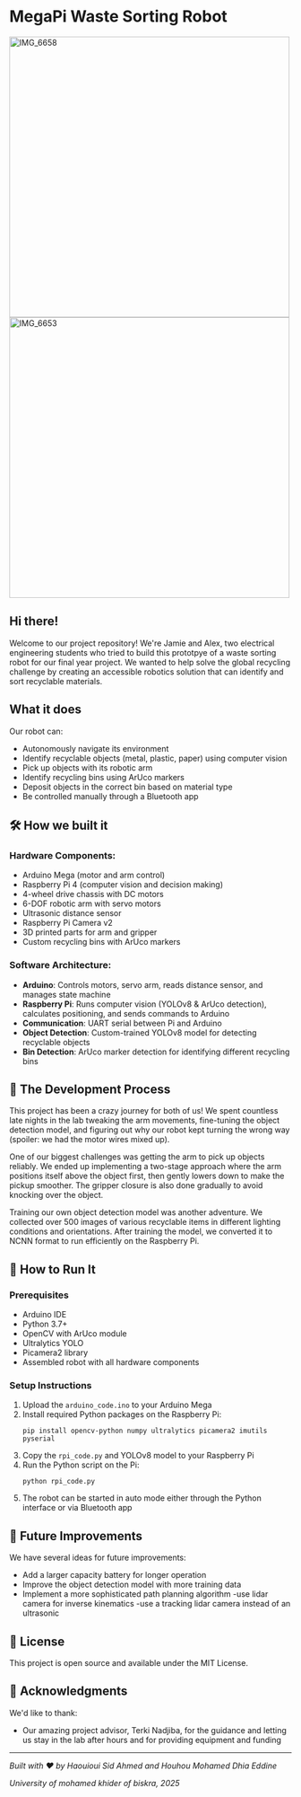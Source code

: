 # MegaPi Waste Sorting Robot

<p float="left">
  <img src="https://github.com/user-attachments/assets/8f4d9fbb-3eb6-45d4-bdd1-94fe202af9d4" alt="IMG_6658" width="500"/>
  <img src="https://github.com/user-attachments/assets/f4ebb26c-ff86-4d0d-ae32-58aac35783ee" alt="IMG_6653" width="500"/>
</p>



## Hi there!

Welcome to our project repository! We're Jamie and Alex, two electrical engineering students who tried to build this prototpye of a waste sorting robot for our final year project. We wanted to help solve the global recycling challenge by creating an accessible robotics solution that can identify and sort recyclable materials.

## What it does

Our robot can:
- Autonomously navigate its environment
- Identify recyclable objects (metal, plastic, paper) using computer vision
- Pick up objects with its robotic arm
- Identify recycling bins using ArUco markers
- Deposit objects in the correct bin based on material type
- Be controlled manually through a Bluetooth app

## 🛠️ How we built it

### Hardware Components:
- Arduino Mega (motor and arm control)
- Raspberry Pi 4 (computer vision and decision making)
- 4-wheel drive chassis with DC motors
- 6-DOF robotic arm with servo motors
- Ultrasonic distance sensor
- Raspberry Pi Camera v2
- 3D printed parts for arm and gripper
- Custom recycling bins with ArUco markers

### Software Architecture:
- **Arduino**: Controls motors, servo arm, reads distance sensor, and manages state machine
- **Raspberry Pi**: Runs computer vision (YOLOv8 & ArUco detection), calculates positioning, and sends commands to Arduino
- **Communication**: UART serial between Pi and Arduino
- **Object Detection**: Custom-trained YOLOv8 model for detecting recyclable objects
- **Bin Detection**: ArUco marker detection for identifying different recycling bins

## 🔬 The Development Process

This project has been a crazy journey for both of us! We spent countless late nights in the lab tweaking the arm movements, fine-tuning the object detection model, and figuring out why our robot kept turning the wrong way (spoiler: we had the motor wires mixed up).

One of our biggest challenges was getting the arm to pick up objects reliably. We ended up implementing a two-stage approach where the arm positions itself above the object first, then gently lowers down to make the pickup smoother. The gripper closure is also done gradually to avoid knocking over the object.

Training our own object detection model was another adventure. We collected over 500 images of various recyclable items in different lighting conditions and orientations. After training the model, we converted it to NCNN format to run efficiently on the Raspberry Pi.

## 🚀 How to Run It

### Prerequisites
- Arduino IDE
- Python 3.7+
- OpenCV with ArUco module
- Ultralytics YOLO
- Picamera2 library
- Assembled robot with all hardware components

### Setup Instructions
1. Upload the `arduino_code.ino` to your Arduino Mega
2. Install required Python packages on the Raspberry Pi:
   ```
   pip install opencv-python numpy ultralytics picamera2 imutils pyserial
   ```
3. Copy the `rpi_code.py` and YOLOv8 model to your Raspberry Pi
4. Run the Python script on the Pi:
   ```
   python rpi_code.py
   ```
5. The robot can be started in auto mode either through the Python interface or via Bluetooth app

## 🌟 Future Improvements

We have several ideas for future improvements:
- Add a larger capacity battery for longer operation
- Improve the object detection model with more training data
- Implement a more sophisticated path planning algorithm
-use lidar camera for inverse kinematics
-use a tracking lidar camera instead of an ultrasonic

## 📝 License

This project is open source and available under the MIT License.

## 🙏 Acknowledgments

We'd like to thank:
- Our amazing project advisor, Terki Nadjiba, for the guidance and letting us stay in the lab after hours and for providing equipment and funding

---

*Built with ❤️ by Haouioui Sid Ahmed and Houhou Mohamed Dhia Eddine*

*University of mohamed khider of biskra, 2025* 
